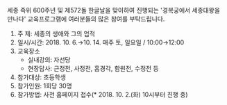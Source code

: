 세종 즉위 600주년 및 제572돌 한글날을 맞이하여 진행되는 '경복궁에서 세종대왕을 만나다' 교육프로그램에 여러분들의 많은 참여를 부탁드립니다.
1. 주 제: 세종의 생애와 그의 업적
2. 일시/시간: 2018. 10. 6.→10. 14. 매주 토, 일요일 / 10:00→12:00
3. 교육장소
   - 실내강의: 자선당
   - 현장답사: 근정전, 사정전, 흠경각, 함원전, 수정전 등
4. 참가대상: 초등학생
5. 참가인원: 1회당 30명
6. 참가방법: 사전 홈페이지 접수(* 2018. 10. 2.(화) 10시부터 진행 중)